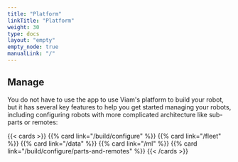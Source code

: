 ```yaml
---
title: "Platform"
linkTitle: "Platform"
weight: 30
type: docs
layout: "empty"
empty_node: true
manualLink: "/"
---
```


## Manage

You do not have to use the app to use Viam's platform to build your robot, but it has several key features to help you get started managing your robots, including configuring robots with more complicated architecture like sub-parts or remotes:

{{< cards >}}
{{% card link="/build/configure" %}}
{{% card link="/fleet" %}}
{{% card link="/data" %}}
{{% card link="/ml" %}}
{{% card link="/build/configure/parts-and-remotes" %}}
{{< /cards >}}
